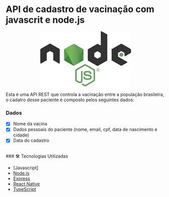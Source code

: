 # API de cadastro de vacinação com javascrit e node.js<br>
<p align="center">
<img src="https://github.com/Letiiciia/API-vacinacao-node.js/blob/master/img/logo.png"/>
</p>

Esta é uma API REST que controla a vacinação entre a população brasileira, o cadatro desse paciente é composto pelos seguintes dados:<br>
### Dados

- [x] Nome da vacina
- [x] Dados pessoais do paciente (nome, email, cpf, data de nascimento e cidade)
- [x] Data do cadastro
<br>
### 🛠 Tecnologias Utilizadas

- [Javascript]
- [Node.js](https://nodejs.org/en/)
- [Express](https://pt-br.reactjs.org/)
- [React Native](https://reactnative.dev/)
- [TypeScript](https://www.typescriptlang.org/)